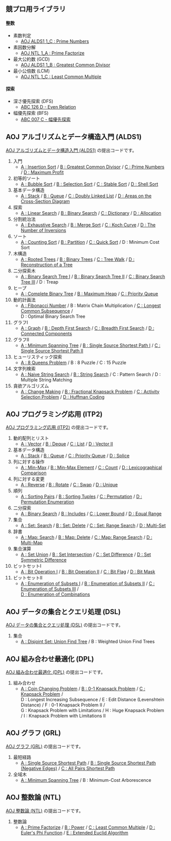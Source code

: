 ## 競プロ用ライブラリ

#### 整数
- 素数判定
    - [AOJ ALDS1 1_C : Prime Numbers](https://github.com/BEN2suzuka/proconlib/blob/master/AOJ_ALDS1/alds1_1c.cpp)
- 素因数分解
    - [AOJ NTL 1_A : Prime Factorize](https://github.com/BEN2suzuka/proconlib/blob/master/AOJ_NTL/ntl_1a.cpp)
- 最大公約数 (GCD)
    - [AOJ ALDS1 1_B : Greatest Common Divisor](https://github.com/BEN2suzuka/proconlib/blob/master/AOJ_ALDS1/alds1_1b.cpp)
- 最小公倍数 (LCM)
    - [AOJ NTL 1_C : Least Common Multiple](https://github.com/BEN2suzuka/proconlib/blob/master/AOJ_NTL/ntl_1c.cpp)

#### 探索
- 深さ優先探索 (DFS)
    - [ABC 126 D - Even Relation](https://github.com/BEN2suzuka/proconlib/blob/master/AtCoder/abc126d.cpp)
- 幅優先探索 (BFS)
    - [ABC 007 C - 幅優先探索](https://github.com/BEN2suzuka/proconlib/blob/master/AtCoder/abc007c.cpp)



## AOJ アルゴリズムとデータ構造入門 (ALDS1)

[AOJ アルゴリズムとデータ構造入門 (ALDS1)](https://onlinejudge.u-aizu.ac.jp/courses/lesson/1/ALDS1/1) の提出コードです。

1. 入門
    - [A : Insertion Sort](https://github.com/BEN2suzuka/proconlib/blob/master/AOJ_ALDS1/alds1_1a.cpp) / [B : Greatest Common Divisor](https://github.com/BEN2suzuka/proconlib/blob/master/AOJ_ALDS1/alds1_1b.cpp) / [C : Prime Numbers](https://github.com/BEN2suzuka/proconlib/blob/master/AOJ_ALDS1/alds1_1c.cpp) / [D : Maximum Profit](https://github.com/BEN2suzuka/proconlib/blob/master/AOJ_ALDS1/alds1_1d.cpp)
1. 初等的ソート
    - [A : Bubble Sort](https://github.com/BEN2suzuka/proconlib/blob/master/AOJ_ALDS1/alds1_2a.cpp) / [B : Selection Sort](https://github.com/BEN2suzuka/proconlib/blob/master/AOJ_ALDS1/alds1_2b.cpp) / [C : Stable Sort](https://github.com/BEN2suzuka/proconlib/blob/master/AOJ_ALDS1/alds1_2c.cpp) / [D : Shell Sort](https://github.com/BEN2suzuka/proconlib/blob/master/AOJ_ALDS1/alds1_2d.cpp)
1. 基本データ構造
    - [A : Stack](https://github.com/BEN2suzuka/proconlib/blob/master/AOJ_ALDS1/alds1_3a.cpp) / [B : Queue](https://github.com/BEN2suzuka/proconlib/blob/master/AOJ_ALDS1/alds1_3b.cpp) / [C : Doubly Linked List](https://github.com/BEN2suzuka/proconlib/blob/master/AOJ_ALDS1/alds1_3c.cpp) / [D : Areas on the Cross-Section Diagram](https://github.com/BEN2suzuka/proconlib/blob/master/AOJ_ALDS1/alds1_3d.cpp)
1. 探索
    - [A : Linear Search](https://github.com/BEN2suzuka/proconlib/blob/master/AOJ_ALDS1/alds1_4a.cpp) / [B : Binary Search](https://github.com/BEN2suzuka/proconlib/blob/master/AOJ_ALDS1/alds1_4b.cpp) / [C : Dictionary](https://github.com/BEN2suzuka/proconlib/blob/master/AOJ_ALDS1/alds1_4c.cpp) / [D : Allocation](https://github.com/BEN2suzuka/proconlib/blob/master/AOJ_ALDS1/alds1_4d.cpp)
1. 分割統治法
    - [A : Exhaustive Search](https://github.com/BEN2suzuka/proconlib/blob/master/AOJ_ALDS1/alds1_5a.cpp) / [B : Merge Sort](https://github.com/BEN2suzuka/proconlib/blob/master/AOJ_ALDS1/alds1_5b.cpp) / [C : Koch Curve](https://github.com/BEN2suzuka/proconlib/blob/master/AOJ_ALDS1/alds1_5c.cpp) / [D : The Number of Inversions](https://github.com/BEN2suzuka/proconlib/blob/master/AOJ_ALDS1/alds1_5d.cpp)
1. ソート
    - [A : Counting Sort](https://github.com/BEN2suzuka/proconlib/blob/master/AOJ_ALDS1/alds1_6a.cpp) / [B : Partition](https://github.com/BEN2suzuka/proconlib/blob/master/AOJ_ALDS1/alds1_6b.cpp) / [C : Quick Sort](https://github.com/BEN2suzuka/proconlib/blob/master/AOJ_ALDS1/alds1_6c.cpp) / D : Minimum Cost Sort
1. 木構造
    - [A : Rooted Trees](https://github.com/BEN2suzuka/proconlib/blob/master/AOJ_ALDS1/alds1_7a.cpp) / [B : Binary Trees](https://github.com/BEN2suzuka/proconlib/blob/master/AOJ_ALDS1/alds1_7b.cpp) / [C : Tree Walk](https://github.com/BEN2suzuka/proconlib/blob/master/AOJ_ALDS1/alds1_7c.cpp) / [D : Reconstruction of a Tree](https://github.com/BEN2suzuka/proconlib/blob/master/AOJ_ALDS1/alds1_7d.cpp)
1. 二分探索木
    - [A : Binary Search Tree I](https://github.com/BEN2suzuka/proconlib/blob/master/AOJ_ALDS1/alds1_8a.cpp) / [B : Binary Search Tree II](https://github.com/BEN2suzuka/proconlib/blob/master/AOJ_ALDS1/alds1_8b.cpp) / [C : Binary Search Tree III](https://github.com/BEN2suzuka/proconlib/blob/master/AOJ_ALDS1/alds1_8c.cpp) / D : Treap
1. ヒープ
    - [A : Complete Binary Tree](https://github.com/BEN2suzuka/proconlib/blob/master/AOJ_ALDS1/alds1_9a.cpp) / [B : Maximum Heap](https://github.com/BEN2suzuka/proconlib/blob/master/AOJ_ALDS1/alds1_9b.cpp) / [C : Priority Queue](https://github.com/BEN2suzuka/proconlib/blob/master/AOJ_ALDS1/alds1_9c.cpp)
1. 動的計画法
    - [A : Fibonacci Number](https://github.com/BEN2suzuka/proconlib/blob/master/AOJ_ALDS1/alds1_10a.cpp) / B : Matrix Chain Multiplication / [C : Longest Common Subsequence](https://github.com/BEN2suzuka/proconlib/blob/master/AOJ_ALDS1/alds1_10c.cpp) /  
    D : Optimal Binary Search Tree
1. グラフI
    - [A : Graph](https://github.com/BEN2suzuka/proconlib/blob/master/AOJ_ALDS1/alds1_11a.cpp) / [B : Depth First Search](https://github.com/BEN2suzuka/proconlib/blob/master/AOJ_ALDS1/alds1_11b.cpp) / [C : Breadth First Search](https://github.com/BEN2suzuka/proconlib/blob/master/AOJ_ALDS1/alds1_11c.cpp) / [D : Connected Components](https://github.com/BEN2suzuka/proconlib/blob/master/AOJ_ALDS1/alds1_11d.cpp)
1. グラフII
    - [A : Minimum Spanning Tree](https://github.com/BEN2suzuka/proconlib/blob/master/AOJ_ALDS1/alds1_12a.cpp) / [B : Single Source Shortest Path I](https://github.com/BEN2suzuka/proconlib/blob/master/AOJ_ALDS1/alds1_12b.cpp) / [C : Single Source Shortest Path II](https://github.com/BEN2suzuka/proconlib/blob/master/AOJ_ALDS1/alds1_12c.cpp)
1. ヒューリスティック探索
    - [A : 8 Queens Problem](https://github.com/BEN2suzuka/proconlib/blob/master/AOJ_ALDS1/alds1_13a.cpp) / B : 8 Puzzle / C : 15 Puzzle
1. 文字列検索
    - [A : Naive String Search](https://github.com/BEN2suzuka/proconlib/blob/master/AOJ_ALDS1/alds1_14a.cpp) / [B : String Search](https://github.com/BEN2suzuka/proconlib/blob/master/AOJ_ALDS1/alds1_14b.cpp) / C : Pattern Search / D : Multiple String Matching
1. 貪欲アルゴリズム
    - [A : Change Making](https://github.com/BEN2suzuka/proconlib/blob/master/AOJ_ALDS1/alds1_15a.cpp) / [B : Fractional Knapsack Problem](https://github.com/BEN2suzuka/proconlib/blob/master/AOJ_ALDS1/alds1_15b.cpp) / [C : Activity Selection Problem](https://github.com/BEN2suzuka/proconlib/blob/master/AOJ_ALDS1/alds1_15c.cpp) / [D : Huffman Coding](https://github.com/BEN2suzuka/proconlib/blob/master/AOJ_ALDS1/alds1_15d.cpp)



## AOJ プログラミング応用 (ITP2)

[AOJ プログラミング応用 (ITP2)](https://onlinejudge.u-aizu.ac.jp/courses/lesson/8/ITP2/1) の提出コードです。

1. 動的配列とリスト
    - [A : Vector](https://github.com/BEN2suzuka/proconlib/blob/master/AOJ_ITP2/itp2_1a.cpp) / [B : Deque](https://github.com/BEN2suzuka/proconlib/blob/master/AOJ_ITP2/itp2_1b.cpp) / [C : List](https://github.com/BEN2suzuka/proconlib/blob/master/AOJ_ITP2/itp2_1c.cpp) / [D : Vector II](https://github.com/BEN2suzuka/proconlib/blob/master/AOJ_ITP2/itp2_1d.cpp)
1. 基本データ構造
    - [A : Stack](https://github.com/BEN2suzuka/proconlib/blob/master/AOJ_ITP2/itp2_2a.cpp) / [B : Queue](https://github.com/BEN2suzuka/proconlib/blob/master/AOJ_ITP2/itp2_2b.cpp) / [C : Priority Queue](https://github.com/BEN2suzuka/proconlib/blob/master/AOJ_ITP2/itp2_2c.cpp) / [D : Splice](https://github.com/BEN2suzuka/proconlib/blob/master/AOJ_ITP2/itp2_2d.cpp)
1. 列に対する操作
    - [A : Min-Max](https://github.com/BEN2suzuka/proconlib/blob/master/AOJ_ITP2/itp2_3a.cpp) / [B : Min-Max Element](https://github.com/BEN2suzuka/proconlib/blob/master/AOJ_ITP2/itp2_3b.cpp) / [C : Count](https://github.com/BEN2suzuka/proconlib/blob/master/AOJ_ITP2/itp2_3c.cpp) / [D : Lexicographical Comparison](https://github.com/BEN2suzuka/proconlib/blob/master/AOJ_ITP2/itp2_3d.cpp)
1. 列に対する変更
    - [A : Reverse](https://github.com/BEN2suzuka/proconlib/blob/master/AOJ_ITP2/itp2_4a.cpp) / [B : Rotate](https://github.com/BEN2suzuka/proconlib/blob/master/AOJ_ITP2/itp2_4b.cpp) / [C : Swap](https://github.com/BEN2suzuka/proconlib/blob/master/AOJ_ITP2/itp2_4c.cpp) / [D : Unique](https://github.com/BEN2suzuka/proconlib/blob/master/AOJ_ITP2/itp2_4d.cpp)
1. 順列
    - [A : Sorting Pairs](https://github.com/BEN2suzuka/proconlib/blob/master/AOJ_ITP2/itp2_5a.cpp) / [B : Sorting Tuples](https://github.com/BEN2suzuka/proconlib/blob/master/AOJ_ITP2/itp2_5b.cpp) / [C : Permutation](https://github.com/BEN2suzuka/proconlib/blob/master/AOJ_ITP2/itp2_5c.cpp) / [D : Permutation Enumeration](https://github.com/BEN2suzuka/proconlib/blob/master/AOJ_ITP2/itp2_5d.cpp)
1. 二分探索
    - [A : Binary Search](https://github.com/BEN2suzuka/proconlib/blob/master/AOJ_ITP2/itp2_6a.cpp) / [B : Includes](https://github.com/BEN2suzuka/proconlib/blob/master/AOJ_ITP2/itp2_6b.cpp) / [C : Lower Bound](https://github.com/BEN2suzuka/proconlib/blob/master/AOJ_ITP2/itp2_6c.cpp) / [D : Equal Range](https://github.com/BEN2suzuka/proconlib/blob/master/AOJ_ITP2/itp2_6d.cpp)
1. 集合
    - [A : Set: Search](https://github.com/BEN2suzuka/proconlib/blob/master/AOJ_ITP2/itp2_7a.cpp) / [B : Set: Delete](https://github.com/BEN2suzuka/proconlib/blob/master/AOJ_ITP2/itp2_7b.cpp) / [C : Set: Range Search](https://github.com/BEN2suzuka/proconlib/blob/master/AOJ_ITP2/itp2_7c.cpp) / [D : Multi-Set](https://github.com/BEN2suzuka/proconlib/blob/master/AOJ_ITP2/itp2_7d.cpp)
1. 辞書
    - [A : Map: Search](https://github.com/BEN2suzuka/proconlib/blob/master/AOJ_ITP2/itp2_8a.cpp) / [B : Map: Delete](https://github.com/BEN2suzuka/proconlib/blob/master/AOJ_ITP2/itp2_8b.cpp) / [C : Map: Range Search](https://github.com/BEN2suzuka/proconlib/blob/master/AOJ_ITP2/itp2_8c.cpp) / [D : Multi-Map](https://github.com/BEN2suzuka/proconlib/blob/master/AOJ_ITP2/itp2_8d.cpp)
1. 集合演算
    - [A : Set Union](https://github.com/BEN2suzuka/proconlib/blob/master/AOJ_ITP2/itp2_9a.cpp) / [B : Set Intersection](https://github.com/BEN2suzuka/proconlib/blob/master/AOJ_ITP2/itp2_9b.cpp) / [C : Set Difference](https://github.com/BEN2suzuka/proconlib/blob/master/AOJ_ITP2/itp2_9c.cpp) / [D : Set Symmetric Difference](https://github.com/BEN2suzuka/proconlib/blob/master/AOJ_ITP2/itp2_9d.cpp)
1. ビットセットI
    - [A : Bit Operation I](https://github.com/BEN2suzuka/proconlib/blob/master/AOJ_ITP2/itp2_10a.cpp) / [B : Bit Operation II](https://github.com/BEN2suzuka/proconlib/blob/master/AOJ_ITP2/itp2_10b.cpp) / [C : Bit Flag](https://github.com/BEN2suzuka/proconlib/blob/master/AOJ_ITP2/itp2_10c.cpp) / [D : Bit Mask](https://github.com/BEN2suzuka/proconlib/blob/master/AOJ_ITP2/itp2_10d.cpp)
1. ビットセットII
    - [A : Enumeration of Subsets I](https://github.com/BEN2suzuka/proconlib/blob/master/AOJ_ITP2/itp2_11a.cpp) / [B : Enumeration of Subsets II](https://github.com/BEN2suzuka/proconlib/blob/master/AOJ_ITP2/itp2_11b.cpp) / [C : Enumeration of Subsets III](https://github.com/BEN2suzuka/proconlib/blob/master/AOJ_ITP2/itp2_11c.cpp) /  
    [D : Enumeration of Combinations](https://github.com/BEN2suzuka/proconlib/blob/master/AOJ_ITP2/itp2_11d.cpp)



## AOJ データの集合とクエリ処理 (DSL)

[AOJ データの集合とクエリ処理 (DSL)](https://onlinejudge.u-aizu.ac.jp/courses/library/3/DSL/1) の提出コードです。

1. 集合
    - [A : Disjoint Set: Union Find Tree](https://github.com/BEN2suzuka/proconlib/blob/master/AOJ_DSL/dsl_1a.cpp) / B : Weighted Union Find Trees



## AOJ 組み合わせ最適化 (DPL)

[AOJ 組み合わせ最適化 (DPL)](https://onlinejudge.u-aizu.ac.jp/courses/library/7/DPL/1) の提出コードです。

1. 組み合わせ
    - [A : Coin Changing Problem](https://github.com/BEN2suzuka/proconlib/blob/master/AOJ_DPL/dpl_1a.cpp) / [B : 0-1 Knapsack Problem](https://github.com/BEN2suzuka/proconlib/blob/master/AOJ_DPL/dpl_1b.cpp) / [C : Knapsack Problem](https://github.com/BEN2suzuka/proconlib/blob/master/AOJ_DPL/dpl_1c.cpp) /  
    D : Longest Increasing Subsequence / E : Edit Distance (Levenshtein Distance) / F : 0-1 Knapsack Problem II /  
    G : Knapsack Problem with Limitations / H : Huge Knapsack Problem / I : Knapsack Problem with Limitations II



## AOJ グラフ (GRL)

[AOJ グラフ (GRL)](https://onlinejudge.u-aizu.ac.jp/courses/library/5/GRL/1) の提出コードです。

1. 最短経路
    - [A : Single Source Shortest Path](https://github.com/BEN2suzuka/proconlib/blob/master/AOJ_GRL/grl_1a.cpp) / [B : Single Source Shortest Path (Negative Edges)](https://github.com/BEN2suzuka/proconlib/blob/master/AOJ_GRL/grl_1b.cpp) / [C : All Pairs Shortest Path](https://github.com/BEN2suzuka/proconlib/blob/master/AOJ_GRL/grl_1c.cpp)
1. 全域木
    - [A : Minimum Spanning Tree](https://github.com/BEN2suzuka/proconlib/blob/master/AOJ_GRL/grl_2a.cpp) / B : Minimum-Cost Arborescence



## AOJ 整数論 (NTL)

[AOJ 整数論 (NTL)](https://onlinejudge.u-aizu.ac.jp/courses/library/6/NTL/1) の提出コードです。

1. 整数論
    - [A : Prime Factorize](https://github.com/BEN2suzuka/proconlib/blob/master/AOJ_NTL/ntl_1a.cpp) / [B : Power](https://github.com/BEN2suzuka/proconlib/blob/master/AOJ_NTL/ntl_1b.cpp) / [C : Least Common Multiple](https://github.com/BEN2suzuka/proconlib/blob/master/AOJ_NTL/ntl_1c.cpp) / [D : Euler's Phi Function](https://github.com/BEN2suzuka/proconlib/blob/master/AOJ_NTL/ntl_1d.cpp) / [E : Extended Euclid Algorithm](https://github.com/BEN2suzuka/proconlib/blob/master/AOJ_NTL/ntl_1e.cpp)